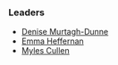 ### Leaders

* [Denise Murtagh-Dunne](mailto:denise.murtaghdunne@owasp.org)
* [Emma Heffernan](mailto:emma.heffernan@owasp.org)
* [Myles Cullen](mailto:myles.cullen@owasp.org)
